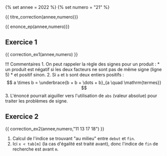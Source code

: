 {% set annee = 2022 %}
{% set numero = "21" %}


{{ titre_correction(annee,numero)}}

{{ enonce_ep(annee,numero)}}
 

## Exercice 1

{{ correction_ex1(annee,numero) }}
    
!!! Commentaires
    1. On peut rappeler la règle des signes pour un produit :
        * un produit est négatif si les deux facteurs ne sont pas de même signe (ligne 5)
        * et positif sinon.
    2. Si `a` et `b` sont deux entiers positifs :
        $$ a \times b = \underbrace{b + b + \dots + b}_{a \quad \mathrm{termes}} $$
    3. L'énoncé pourrait aiguiller vers l'utilisation de `abs` (valeur absolue) pour traiter les problèmes de signe.

## Exercice 2 
 
{{ correction_ex2(annee,numero,"11 13 17 18") }}

1. Calcul de l'indice se trouvant "au milieu" entre `debut` et `fin`.
2. Ici `x < tab[m]` (la cas d'égalité est traité avant), donc l'indice de `fin` de recherche est avant `m`.

